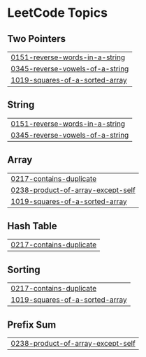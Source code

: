 

<!---LeetCode Topics Start-->
# LeetCode Topics
## Two Pointers
|  |
| ------- |
| [0151-reverse-words-in-a-string](https://github.com/neuralakarshit/leetcodewithAkarshit/tree/master/0151-reverse-words-in-a-string) |
| [0345-reverse-vowels-of-a-string](https://github.com/neuralakarshit/leetcodewithAkarshit/tree/master/0345-reverse-vowels-of-a-string) |
| [1019-squares-of-a-sorted-array](https://github.com/neuralakarshit/leetcodewithAkarshit/tree/master/1019-squares-of-a-sorted-array) |
## String
|  |
| ------- |
| [0151-reverse-words-in-a-string](https://github.com/neuralakarshit/leetcodewithAkarshit/tree/master/0151-reverse-words-in-a-string) |
| [0345-reverse-vowels-of-a-string](https://github.com/neuralakarshit/leetcodewithAkarshit/tree/master/0345-reverse-vowels-of-a-string) |
## Array
|  |
| ------- |
| [0217-contains-duplicate](https://github.com/neuralakarshit/leetcodewithAkarshit/tree/master/0217-contains-duplicate) |
| [0238-product-of-array-except-self](https://github.com/neuralakarshit/leetcodewithAkarshit/tree/master/0238-product-of-array-except-self) |
| [1019-squares-of-a-sorted-array](https://github.com/neuralakarshit/leetcodewithAkarshit/tree/master/1019-squares-of-a-sorted-array) |
## Hash Table
|  |
| ------- |
| [0217-contains-duplicate](https://github.com/neuralakarshit/leetcodewithAkarshit/tree/master/0217-contains-duplicate) |
## Sorting
|  |
| ------- |
| [0217-contains-duplicate](https://github.com/neuralakarshit/leetcodewithAkarshit/tree/master/0217-contains-duplicate) |
| [1019-squares-of-a-sorted-array](https://github.com/neuralakarshit/leetcodewithAkarshit/tree/master/1019-squares-of-a-sorted-array) |
## Prefix Sum
|  |
| ------- |
| [0238-product-of-array-except-self](https://github.com/neuralakarshit/leetcodewithAkarshit/tree/master/0238-product-of-array-except-self) |
<!---LeetCode Topics End-->